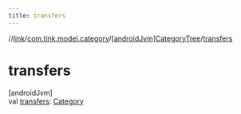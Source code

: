 ```yaml
---
title: transfers
---
```

//[link](../../../index.html)/[com.tink.model.category](../index.html)/[[androidJvm]CategoryTree](index.html)/[transfers](transfers.html)



# transfers



[androidJvm]\
val [transfers](transfers.html): [Category](../[android-jvm]-category/index.html)




